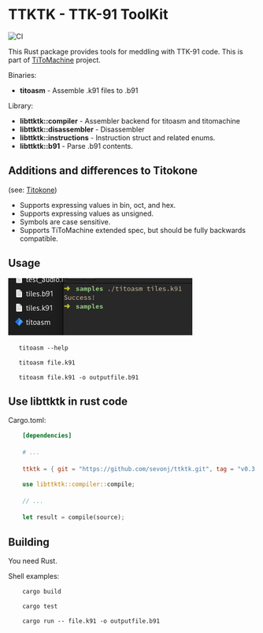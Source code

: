 # TTKTK - TTK-91 ToolKit

![CI](https://github.com/sevonj/ttktk/actions/workflows/main.yml/badge.svg)

This Rust package provides tools for meddling with TTK-91 code.
This is part of [TiToMachine](https://github.com/sevonj/titomachine) project.

Binaries:
- **titoasm** - Assemble .k91 files to .b91

Library:
- **libttktk::compiler** - Assembler backend for titoasm and titomachine
- **libttktk::disassembler** - Disassembler
- **libttktk::instructions** - Instruction struct and related enums.
- **libttktk::b91** - Parse .b91 contents.

## Additions and differences to Titokone
(see: [Titokone](https://www.cs.helsinki.fi/group/titokone/))
- Supports expressing values in bin, oct, and hex.
- Supports expressing values as unsigned.
- Symbols are case sensitive.
- Supports TiToMachine extended spec, but should be fully backwards compatible.

## Usage
![img.png](docs/example_command.png)
```shell
   titoasm --help
```
```shell
   titoasm file.k91
```
```shell
   titoasm file.k91 -o outputfile.b91
```

## Use libttktk in rust code
Cargo.toml:
```toml
    [dependencies]

    # ...
    
    ttktk = { git = "https://github.com/sevonj/ttktk.git", tag = "v0.3.0" }
```
```rust
    use libttktk::compiler::compile;

    // ...

    let result = compile(source);
```

## Building
You need Rust.

Shell examples:
```shell
    cargo build
```
```shell
    cargo test
```
```shell
    cargo run -- file.k91 -o outputfile.b91
```
